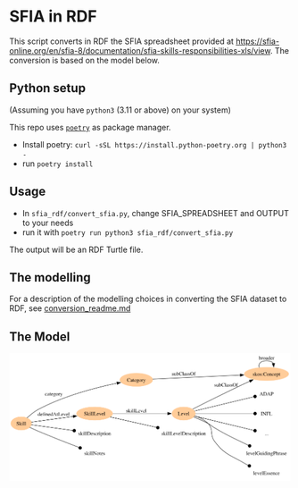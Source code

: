 # SFIA in RDF

This script converts in RDF the SFIA spreadsheet provided
at https://sfia-online.org/en/sfia-8/documentation/sfia-skills-responsibilities-xls/view.
The conversion is based on the model below.

## Python setup

(Assuming you have `python3` (3.11 or above) on your system)

This repo uses [`poetry`](https://python-poetry.org/docs) as package manager. </br>

- Install poetry: ```curl -sSL https://install.python-poetry.org | python3 -```
- run `poetry install`

## Usage

- In `sfia_rdf/convert_sfia.py`, change SFIA_SPREADSHEET and OUTPUT to your needs
- run it with `poetry run python3 sfia_rdf/convert_sfia.py`

The output will be an RDF Turtle file.

## The modelling

For a description of the modelling choices in converting the SFIA dataset to RDF,
see [conversion_readme.md](conversion_readme.md)

## The Model

![Rough vis of the model](sfia_rdf/model.png "Rough vis of the model")

